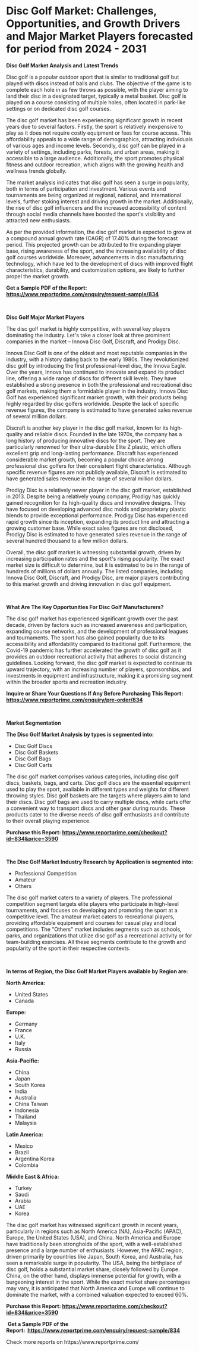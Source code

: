 <p><h1>Disc Golf Market: Challenges, Opportunities, and Growth Drivers and Major Market Players forecasted for period from 2024 - 2031</h1></p><p><strong>Disc Golf Market Analysis and Latest Trends</strong></p>
<p><p>Disc golf is a popular outdoor sport that is similar to traditional golf but played with discs instead of balls and clubs. The objective of the game is to complete each hole in as few throws as possible, with the player aiming to land their disc in a designated target, typically a metal basket. Disc golf is played on a course consisting of multiple holes, often located in park-like settings or on dedicated disc golf courses.</p><p>The disc golf market has been experiencing significant growth in recent years due to several factors. Firstly, the sport is relatively inexpensive to play as it does not require costly equipment or fees for course access. This affordability appeals to a wide range of demographics, attracting individuals of various ages and income levels. Secondly, disc golf can be played in a variety of settings, including parks, forests, and urban areas, making it accessible to a large audience. Additionally, the sport promotes physical fitness and outdoor recreation, which aligns with the growing health and wellness trends globally.</p><p>The market analysis indicates that disc golf has seen a surge in popularity, both in terms of participation and investment. Various events and tournaments are being organized at regional, national, and international levels, further stoking interest and driving growth in the market. Additionally, the rise of disc golf influencers and the increased accessibility of content through social media channels have boosted the sport's visibility and attracted new enthusiasts.</p><p>As per the provided information, the disc golf market is expected to grow at a compound annual growth rate (CAGR) of 17.40% during the forecast period. This projected growth can be attributed to the expanding player base, rising awareness of the sport, and the increasing availability of disc golf courses worldwide. Moreover, advancements in disc manufacturing technology, which have led to the development of discs with improved flight characteristics, durability, and customization options, are likely to further propel the market growth.</p></p>
<p><strong>Get a Sample PDF of the Report:&nbsp; <a href="https://www.reportprime.com/enquiry/request-sample/834">https://www.reportprime.com/enquiry/request-sample/834</a></strong></p>
<p>&nbsp;</p>
<p><strong>Disc Golf Major Market Players</strong></p>
<p><p>The disc golf market is highly competitive, with several key players dominating the industry. Let's take a closer look at three prominent companies in the market – Innova Disc Golf, Discraft, and Prodigy Disc.</p><p>Innova Disc Golf is one of the oldest and most reputable companies in the industry, with a history dating back to the early 1980s. They revolutionized disc golf by introducing the first professional-level disc, the Innova Eagle. Over the years, Innova has continued to innovate and expand its product line, offering a wide range of discs for different skill levels. They have established a strong presence in both the professional and recreational disc golf markets, making them a formidable player in the industry. Innova Disc Golf has experienced significant market growth, with their products being highly regarded by disc golfers worldwide. Despite the lack of specific revenue figures, the company is estimated to have generated sales revenue of several million dollars.</p><p>Discraft is another key player in the disc golf market, known for its high-quality and reliable discs. Founded in the late 1970s, the company has a long history of producing innovative discs for the sport. They are particularly renowned for their ultra-durable Elite Z plastic, which offers excellent grip and long-lasting performance. Discraft has experienced considerable market growth, becoming a popular choice among professional disc golfers for their consistent flight characteristics. Although specific revenue figures are not publicly available, Discraft is estimated to have generated sales revenue in the range of several million dollars.</p><p>Prodigy Disc is a relatively newer player in the disc golf market, established in 2013. Despite being a relatively young company, Prodigy has quickly gained recognition for its high-quality discs and innovative designs. They have focused on developing advanced disc molds and proprietary plastic blends to provide exceptional performance. Prodigy Disc has experienced rapid growth since its inception, expanding its product line and attracting a growing customer base. While exact sales figures are not disclosed, Prodigy Disc is estimated to have generated sales revenue in the range of several hundred thousand to a few million dollars.</p><p>Overall, the disc golf market is witnessing substantial growth, driven by increasing participation rates and the sport's rising popularity. The exact market size is difficult to determine, but it is estimated to be in the range of hundreds of millions of dollars annually. The listed companies, including Innova Disc Golf, Discraft, and Prodigy Disc, are major players contributing to this market growth and driving innovation in disc golf equipment.</p></p>
<p>&nbsp;</p>
<p><strong>What Are The Key Opportunities For Disc Golf Manufacturers?</strong></p>
<p><p>The disc golf market has experienced significant growth over the past decade, driven by factors such as increased awareness and participation, expanding course networks, and the development of professional leagues and tournaments. The sport has also gained popularity due to its accessibility and affordability compared to traditional golf. Furthermore, the Covid-19 pandemic has further accelerated the growth of disc golf as it provides an outdoor recreational activity that adheres to social distancing guidelines. Looking forward, the disc golf market is expected to continue its upward trajectory, with an increasing number of players, sponsorships, and investments in equipment and infrastructure, making it a promising segment within the broader sports and recreation industry.</p></p>
<p><strong>Inquire or Share Your Questions If Any Before Purchasing This Report: <a href="https://www.reportprime.com/enquiry/pre-order/834">https://www.reportprime.com/enquiry/pre-order/834</a></strong></p>
<p>&nbsp;</p>
<p><strong>Market Segmentation</strong></p>
<p><strong>The Disc Golf Market Analysis by types is segmented into:</strong></p>
<p><ul><li>Disc Golf Discs</li><li>Disc Golf Baskets</li><li>Disc Golf Bags</li><li>Disc Golf Carts</li></ul></p>
<p><p>The disc golf market comprises various categories, including disc golf discs, baskets, bags, and carts. Disc golf discs are the essential equipment used to play the sport, available in different types and weights for different throwing styles. Disc golf baskets are the targets where players aim to land their discs. Disc golf bags are used to carry multiple discs, while carts offer a convenient way to transport discs and other gear during rounds. These products cater to the diverse needs of disc golf enthusiasts and contribute to their overall playing experience.</p></p>
<p><strong>Purchase this Report:&nbsp;<a href="https://www.reportprime.com/checkout?id=834&price=3590">https://www.reportprime.com/checkout?id=834&price=3590</a></strong></p>
<p>&nbsp;</p>
<p><strong>The Disc Golf Market Industry Research by Application is segmented into:</strong></p>
<p><ul><li>Professional Competition</li><li>Amateur</li><li>Others</li></ul></p>
<p><p>The disc golf market caters to a variety of players. The professional competition segment targets elite players who participate in high-level tournaments, and focuses on developing and promoting the sport at a competitive level. The amateur market caters to recreational players, providing affordable equipment and courses for casual play and local competitions. The "Others" market includes segments such as schools, parks, and organizations that utilize disc golf as a recreational activity or for team-building exercises. All these segments contribute to the growth and popularity of the sport in their respective contexts.</p></p>
<p>&nbsp;</p>
<p><strong>In terms of Region, the Disc Golf Market Players available by Region are:</strong></p>
<p>
    <p> <strong> North America: </strong>
        <ul>
            <li>United States</li>
            <li>Canada</li>
        </ul>
        </p> 
    <p> <strong> Europe: </strong>
        <ul>
            <li>Germany</li>
            <li>France</li>
            <li>U.K.</li>
            <li>Italy</li>
            <li>Russia</li>
        </ul>
        </p> 
    <p> <strong> Asia-Pacific: </strong>
        <ul>
            <li>China</li>
            <li>Japan</li>
            <li>South Korea</li>
            <li>India</li>
            <li>Australia</li>
            <li>China Taiwan</li>
            <li>Indonesia</li>
            <li>Thailand</li>
            <li>Malaysia</li>
        </ul>
        </p> 
    <p> <strong> Latin America: </strong>
        <ul>
            <li>Mexico</li>
            <li>Brazil</li>
            <li>Argentina Korea</li>
            <li>Colombia</li>
        </ul>
        </p> 
    <p> <strong> Middle East & Africa: </strong>
        <ul>
            <li>Turkey</li>
            <li>Saudi</li>
            <li>Arabia</li>
            <li>UAE</li>
            <li>Korea</li>
        </ul>
    </p>
    </p>
<p><p>The disc golf market has witnessed significant growth in recent years, particularly in regions such as North America (NA), Asia-Pacific (APAC), Europe, the United States (USA), and China. North America and Europe have traditionally been strongholds of the sport, with a well-established presence and a large number of enthusiasts. However, the APAC region, driven primarily by countries like Japan, South Korea, and Australia, has seen a remarkable surge in popularity. The USA, being the birthplace of disc golf, holds a substantial market share, closely followed by Europe. China, on the other hand, displays immense potential for growth, with a burgeoning interest in the sport. While the exact market share percentages may vary, it is anticipated that North America and Europe will continue to dominate the market, with a combined valuation expected to exceed 60%.</p></p>
<p><strong>Purchase this Report: <a href="https://www.reportprime.com/checkout?id=834&price=3590">https://www.reportprime.com/checkout?id=834&price=3590</a></strong></p>
<p>&nbsp;<strong>Get a Sample PDF of the Report:&nbsp;&nbsp;<a href="https://www.reportprime.com/enquiry/request-sample/834">https://www.reportprime.com/enquiry/request-sample/834</a></strong></p>
<p><strong></strong></p>
<p>Check more reports on https://www.reportprime.com/</p>